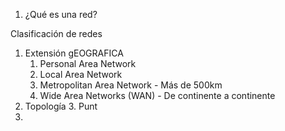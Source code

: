 1. ¿Qué es una red? 

Clasificación de redes
1. Extensión gEOGRAFICA
	1. Personal Area Network
	2. Local Area Network
	3. Metropolitan Area Network - Más de 500km 
	4. Wide Area Networks (WAN) - De continente a continente
2. Topología
	3. Punt
3. 
